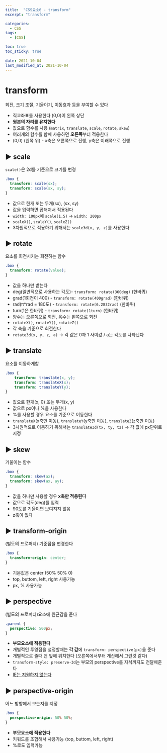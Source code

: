 ```yaml
---
title:  "CSS요소6 - transform"
excerpt: "transform"

categories:
  - CSS
tags:
  - [CSS]

toc: true
toc_sticky: true
 
date: 2021-10-04
last_modified_at: 2021-10-04
---
```


# transform 
회전, 크기 조절, 기울이기, 이동효과 등을 부여할 수 있다

- 직교좌표를 사용한다 (0,0)이 왼쪽 상단
- **원본의 자리를 유지한다**
- 값으로 함수를 사용 (`matrix`, `translate`, `scale`, `rotate`, `skew`)
- 여러개의 함수를 함께 사용하면 **오른쪽**부터 적용한다
- (0,0) (왼쪽 위) - x축은 오른쪽으로 진행, y축은 이래쪽으로 진행 

## ▶️ scale
`scale()`은 2d를 기준으로 크기를 변경
```css
.box {
  transform: scale(sx);
  transform: scale(sx, sy);
}
```
- 값으로 한개 또는 두개(sx), (sx, sy)
- 값을 입력하면 곱해져서 적용된다
- `width: 100px`에 `scale(1.5)` → `width: 200px`
- `scaleX()`, `scaleY()`, `scaleZ()`
- 3차원적으로 적용하기 위해서는 `scale3d(x, y, z)`를 사용한다

## ▶️ rotate
요소를 회전시키는 회전하는 함수
```css
.box {
  transform: rotate(value);
}
```
- 값을 하나만 받는다
- deg(일반적으로 사용하는 각도)-  `transform: rotate(360deg)` (한바퀴)
- grad(1회전이 400) - `transform: rotate(400grad)` (한바퀴)
- rad(π*rad = 180도) - `transform: rotate(6.2832rad)` (한바퀴)
- turn(1은 한바퀴) - `transform: rotate(1turn)` (한바퀴)
- 양수는 오른쪽으로 회전, 음수는 왼쪽으로 회전
- `rotateX()`, `rotateY()`, `rotateZ()`
- 각 축을 기준으로 회전한다
- `rotate3d(x, y, z, a)` -> 각 값은 0과 1 사이값 / a는 각도를 나타낸다

## ▶️ translate
요소를 이동하게함
```css
.box {
    transform: translate(x, y);
    transform: translateX(x);
    transform: translateY(y);
}
```
- 값으로 한개(x, 0) 또는 두개(x, y)
- 값으로 px이나 %을 사용한다
- %를 사용할 경우 요소를 기준으로 이동한다
- `translateX`(x축만 이동), `translateY`(y축만 이동), `translateZ`(z축만 이동)
- 3차원적으로 이동하기 위해서는 `translate3d(tx, ty, tz)` → 각 값에 px단위로 지정

## ▶️ skew
기울이는 함수
```css
.box {
  transform: skew(ax);
  transform: skew(ax, ay);
}
```
- 값을 하나만 사용할 경우 **x축만 적용된다**
- 값으로 각도(deg)를 입력
- 90도를 기울이면 보여지지 않음
- z축이 없다

## ▶️ transform-origin
(별도의 프로퍼티) 기준점을 변경한다
```css
.box {
  transform-origin: center;
}
```
- 기본값은 center (50% 50% 0)
- top, buttom, left, right 사용가능
- px, % 사용가능

## ▶️ perspective
(별도의 프로퍼티)요소에 원근감을 준다
```css
.parent {
  perspective: 500px;
}
```
- **부모요소에 적용한다**
- 개별적인 투영점을 설정할때는 **각 값**에 `transform: perspective(px)`을 준다
- 개별적으로 줄때 맨 앞에 위치한다 (오른쪽에서부터 계산해서 그런것 같다)
- `transform-style: preserve-3d`는 부모의 perspective를 자식까지도 전달해준다
- <u>IE는 지원하지 않는다</u>

## ▶️ perspective-origin
어느 방향에서 보는지를 지정
```css
.box {
  perspective-origin: 50% 50%;
}
```
- **부모요소에 적용한다**
- 키워드를 조합해서 사용가능 (top, buttom, left, right)
- %로도 입력가능



